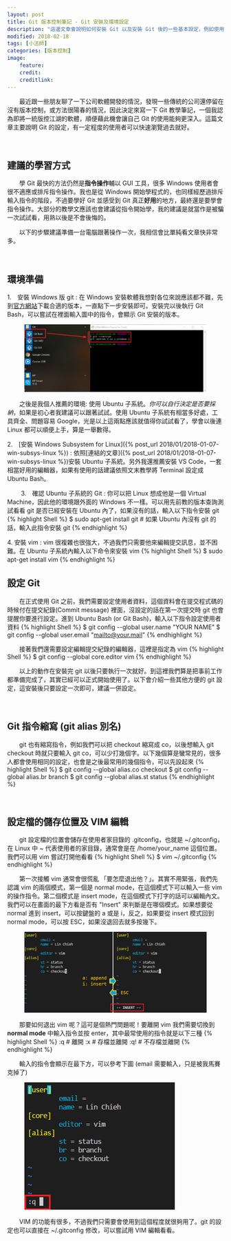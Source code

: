 ```yaml
---
layout: post
title: Git 版本控制筆記 - Git 安裝及環境設定
description: "這邊文章會說明如何安裝 Git 以及安裝 Git 後的一些基本設定，例如使用者資料，以及 commit message 的預設編輯器等等"
modified: 2018-02-18
tags: [小法師]
categories: [版本控制]
image:
    feature: 
    credit: 
    creditlink: 
---
```


　　最近跟一些朋友聊了一下公司軟體開發的情況，發現一些傳統的公司還停留在沒有版本控制，或方法很陽春的情況，因此決定來寫一下 Git 教學筆記，一個我認為即將一統版控江湖的軟體，順便藉此機會讓自己 Git 的使用能夠更深入。這篇文章主要說明 Git 的設定，有一定程度的使用者可以快速瀏覽過去就好。

<!--more-->　

## 建議的學習方式
　　學 Git 最快的方法仍然是**指令操作**輔以 GUI 工具，很多 Windows 使用者會很不適應或排斥指令操作。我也是從 Windows 開始學程式的，也同樣經歷過排斥輸入指令的階段，不過要學好 Git 並感受到 Git 真正**好用**的地方，最終還是要學會指令操作。大部分的教學文應該也會建議從指令開始學，我的建議是就當作是被騙一次試試看，用熟以後是不會後悔的。

　　以下的步驟建議準備一台電腦跟著操作一次，我相信會比單純看文章快非常多。

　

## 環境準備
1\.　安裝 Windows 版 git
:	在 Windows 安裝軟體我想對各位來說應該都不難，先到[官方網站](https://git-scm.com/download/win)下載合適的版本，一直點下一步安裝即可。安裝完以後執行 Git Bash，可以嘗試在裡面輸入圖中的指令，會顯示 Git 安裝的版本。
<figure class="center">
	<img src="/images/2018/02/git-bash.png" alt="">
</figure>

　　之後是我個人推薦的環境: 使用 Ubuntu 子系統。*你可以自行決定是否要採納*，如果是初心者我建議可以跟著試試。使用 Ubuntu 子系統有相當多好處，工具齊全、問題容易 Google，光是以上這兩點應該就值得你試試看了，學會以後連 Linux 都可以順便上手，算是一舉數得。

2\.　[安裝 Windows Subsystem for Linux]({% post_url 2018/01/2018-01-07-win-subsys-linux %})
:	依照[連結的文章]({% post_url 2018/01/2018-01-07-win-subsys-linux %})安裝 Ubuntu 子系統。另外我還推薦安裝 VS Code，一套相當好用的編輯器，如果有使用的話建議依照文末教學將 Terminal 設定成 Ubuntu Bash。

　　
3\.　確認 Ubuntu 子系統的 Git
:	你可以把 Linux 想成他是一個 Virtual Machine，因此他的環境跟外面的 Windows 不一樣。可以用先前教的版本查詢測試看看 git 是否已經安裝在 Ubuntu 內了，如果沒有的話，輸入以下指令安裝 git
{% highlight Shell %}
$ sudo apt-get install git # 如果 Ubuntu 內沒有 git 的話，輸入此指令安裝 git
{% endhighlight %}


4\. 安裝 vim
:	vim 很複雜也很強大，不過我們只需要他來編輯提交訊息，並不困難。在 Ubuntu 子系統內輸入以下命令來安裝 vim
{% highlight Shell %}
$ sudo apt-get install vim
{% endhighlight %}　　
　

## 設定 Git
　　在正式使用 Git 之前，我們需要設定使用者資料，這個資料會在提交程式碼的時候付在提交紀錄(Commit message) 裡面，沒設定的話在第一次提交時 git 也會提醒你要進行設定。進到 Ubuntu Bash (or Git Bash)，輸入以下指令設定使用者資料
{% highlight Shell %}
$ git config --global user.name "YOUR NAME"
$ git config --global user.email "mailto@your.mail"
{% endhighlight %}

　　接著我們還需要設定編輯提交紀錄的編輯器，這裡是指定為 vim
{% highlight Shell %}
$ git config --global core.editor vim
{% endhighlight %}

　　以上的動作在安裝完 git 以後只要執行一次就好。到這裡我們算是把事前工作都準備完成了，其實已經可以正式開始使用了。以下會介紹一些其他方便的 git 設定，這安裝後只要設定一次即可，建議一併設定。

　

## Git 指令縮寫 (git alias 別名)
　　git 也有縮寫指令，例如我們可以把 checkout 縮寫成 co，以後想輸入 git checkout 時就只要輸入 git co，可以少打幾個字。以下幾個算是蠻常見的，很多人都會使用相同的設定，也會是之後最常用的幾個指令，可以先設起來
{% highlight Shell %}
$ git config --global alias.co checkout
$ git config --global alias.br branch
$ git config --global alias.st status
{% endhighlight %}

　

## 設定檔的儲存位置及 VIM 編輯
　　git 設定檔的位置會儲存在使用者家目錄的 .gitconfig，也就是 ~/.gitconfig，在 Linux 中 ~ 代表使用者的家目錄，通常會是在 /home/your_name 這個位置。我們可以用 vim 嘗試打開他看看
{% highlight Shell %}
$ vim ~/.gitconfig
{% endhighlight %}

　　第一次接觸 vim 通常會很慌亂 「要怎麼退出他？」。其實不用緊張，我們先認識 vim 的兩個模式，第一個是 normal mode，在這個模式下可以輸入一些 vim 的操作指令。第二個模式是 insert mode，在這個模式下打字的話可以編輯內文。我們可以在畫面的最下方看是否有 "Insert" 來判斷是在哪個模式。如果想要從 normal 進到 insert，可以按鍵盤的 a 或是 i，反之，如果要從 insert 模式回到 normal mode，可以按 ESC，如果沒退回去就多按幾下。
<figure class="large center">
	<img src="/images/2018/02/vim-mode.png" alt="">
</figure>

　　那要如何退出 vim 呢？這可是個熱門問題呢！要離開 vim 我們需要切換到 **normal mode** 中輸入指令並按 enter，其中最常使用的指令就是以下三種
{% highlight Shell %}
:q		# 離開
:x		# 存檔並離開
:q!		# 不存檔並離開
{% endhighlight %}

　　輸入的指令會顯示在最下方，可以參考下圖 (email 需要輸入，只是被我馬賽克掉了)
<figure class="half center">
	<img src="/images/2018/02/vim-quit.png" alt="">
</figure>

　　VIM 的功能有很多，不過我們只需要會使用到這個程度就很夠用了。git 的設定也可以直接在 ~/.gitconfig 修改，可以嘗試用 VIM 編輯看看。